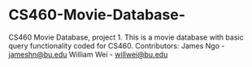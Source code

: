 # CS460-Movie-Database-
CS460 Movie Database, project 1. 
This is a movie database with basic query functionality coded for CS460. 
Contributors: James Ngo - jameshn@bu.edu
              William Wei - willwei@bu.edu
